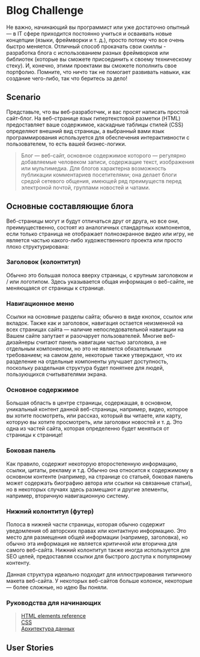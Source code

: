 # Blog Challenge

Не важно, начинающий вы программист или уже достаточно опытный — в IT сфере приходится постоянно учиться и осваивать новые концепции (языки, фреймворки и т. д.), просто потому что все очень быстро меняется. Отличный способ прокачать свои скиллы - разработка блога с использованием разных фреймворков или библиотек (которые вы сможете присоединить к своему техническому стеку). И, конечно, этими проектами вы сможете пополнить свое портфолио. Помните, что ничто так не помогает развивать навыки, как создание чего-либо, так что беритесь за дело!

## Scenario

Представьте, что вы веб-разработчик, и вас просят написать простой сайт-блог. На веб-странице язык гипертекстовой разметки (HTML) предоставляет ваше содержимое, каскадные таблицы стилей (CSS) определяют внешний вид страницы, а выбранный вами язык программирования используется для обеспечения интерактивности с пользователем, то есть вашей бизнес-логики.

> Блог — веб-сайт, основное содержимое которого — регулярно добавляемые человеком записи, содержащие текст, изображения или мультимедиа. Для блогов характерна возможность публикации комментариев посетителями; она делает блоги средой сетевого общения, имеющей ряд преимуществ перед электроной почтой, группами новостей и чатами.

## Основные составляющие блога

Веб-страницы могут и будут отличаться друг от друга, но все они, преимущественно, состоят из аналогичных стандартных компонентов, если только страница не отображает полноэкранное видео или игру, не является частью какого-либо художественного проекта или просто плохо структурирована:

### Заголовок (колонтитул)
Обычно это большая полоса вверху страницы, с крупным заголовком и / или логотипом. Здесь указывается общая информация о веб-сайте, не меняющаяся от страницы к странице.

### Навигационное меню
Ссылки на основные разделы сайта; обычно в виде кнопок, ссылок или вкладок. Также как и заголовок, навигация остается неизменной на всех страницах сайта — наличие непоследовательной навигации на Вашем сайте запутает и разочарует пользователей. Многие веб-дизайнеры считают панель навигации частью заголовка, а не отдельным компонентом, но это не является обязательным требованием; на самом деле, некоторые также утверждают, что их разделение на отдельные компоненты улучшает доступность, поскольку раздельная структура будет понятнее для людей, пользующихся считывателями экрана.

### Основное содержимое
Большая область в центре страницы, содержащая, в основном, уникальный контент данной веб-страницы, например, видео, которое вы хотите посмотреть, или рассказ, который вы читаете, или карту, которую вы хотите просмотреть, или заголовки новостей и т. д. Это одна из частей сайта, которая определенно будет меняться от страницы к странице!

### Боковая панель
Как правило, содержит некоторую второстепенную информацию, ссылки, цитаты, рекламу и т.д. Обычно она относится к содержимому в основном контенте (например, на странице со статьей, боковая панель может содержать биографию автора или ссылки на связанные статьи), но в некоторых случаях здесь размещают и другие элементы, например, вторичную навигационную систему.

### Нижний колонтитул (футер)
Полоса в нижней части страницы, которая обычно содержит уведомления об авторских правах или контактную информацию. Это место для размещения общей информации (например, заголовка), но обычно эта информация не является критичной или вторична для самого веб-сайта. Нижний колонтитул также иногда используется для SEO целей, предоставляя ссылки для быстрого доступа к популярному контенту.

Данная структура идеально подходит для иллюстрирования типичного макета веб-сайта. У некоторых веб-сайтов больше колонок, некоторые — более сложные, но идею Вы поняли.

### Руководства для начинающих

> [HTML elements reference](https://developer.mozilla.org/en-US/docs/Web/HTML/Element)\
> [CSS](https://developer.mozilla.org/ru/docs/%D0%A1%D0%BB%D0%BE%D0%B2%D0%B0%D1%80%D1%8C/CSS)\
> [Архитектура данных](https://developer.mozilla.org/ru/docs/%D0%A1%D0%BB%D0%BE%D0%B2%D0%B0%D1%80%D1%8C/Information_architecture)

## User Stories


